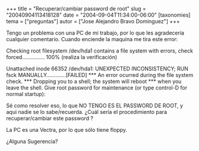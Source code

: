 +++
title = "Recuperar/cambiar password de root"
slug = "20040904113418128"
date = "2004-09-04T11:34:00-06:00"
[taxonomies]
tema = ["preguntas"]
autor = ["Jose Alejandro Bravo Dominguez"]
+++

Tengo un problema con una PC de mi trabajo, por lo que les agradecería
cualquier comentario. Cuando enciende la maquina me tira este error:

Checking root filesystem /dev/hda1 contains a file system with errors,
check forced…………… 100% (realiza la verificación)

<!-- more -->
Unattached inode 66352 /dev/hda1: UNEXPECTED INCONSISTENCY; RUN fsck
MANUALLY………….\[FAILED\] \*\*\* An error ocurred during the file system
check. \*\*\* Dropping you to a shell; the system will reboot \*\*\*
when you leave the shell. Give root password for maintenance (or type
control-D for normal startup):

Sé como resolver eso, lo que NO TENGO ES EL PASSWORD DE ROOT, y aqui
nadie se lo sabe/recuerda. ¿Cuál sería el procedimiento para
recuperar/cambiar este password ?

La PC es una Vectra, por lo que sólo tiene floppy.

¿Alguna Sugerencia?

